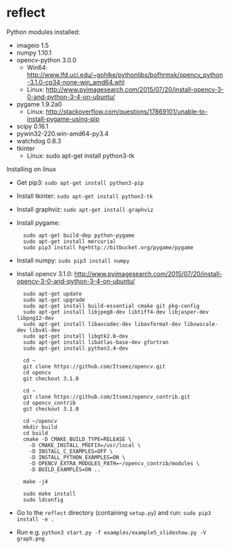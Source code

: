 # reflect

Python modules installed:
* imageio 1.5
* numpy 1.10.1
* opencv-python 3.0.0
  * Win64: http://www.lfd.uci.edu/~gohlke/pythonlibs/bofhrmxk/opencv_python-3.1.0-cp34-none-win_amd64.whl
  * Linux: http://www.pyimagesearch.com/2015/07/20/install-opencv-3-0-and-python-3-4-on-ubuntu/
* pygame 1.9.2a0
  * Linux: http://stackoverflow.com/questions/17869101/unable-to-install-pygame-using-pip
* scipy 0.16.1
* pywin32-220.win-amd64-py3.4
* watchdog 0.8.3
* tkinter
  * Linux: sudo apt-get install python3-tk

Installing on linux
* Get pip3: `sudo apt-get install python3-pip`
* Install tkinter: `sudo apt-get install python3-tk`
* Install graphviz: `sudo apt-get install graphviz`
* Install pygame:

        sudo apt-get build-dep python-pygame
        sudo apt-get install mercurial
        sudo pip3 install hg+http://bitbucket.org/pygame/pygame

* Install numpy: `sudo pip3 install numpy`
* Install opencv 3.1.0: http://www.pyimagesearch.com/2015/07/20/install-opencv-3-0-and-python-3-4-on-ubuntu/

        sudo apt-get update
        sudo apt-get upgrade
        sudo apt-get install build-essential cmake git pkg-config
        sudo apt-get install libjpeg8-dev libtiff4-dev libjasper-dev libpng12-dev
        sudo apt-get install libavcodec-dev libavformat-dev libswscale-dev libv4l-dev
        sudo apt-get install libgtk2.0-dev
        sudo apt-get install libatlas-base-dev gfortran
        sudo apt-get install python3.4-dev

        cd ~
        git clone https://github.com/Itseez/opencv.git
        cd opencv
        git checkout 3.1.0

        cd ~
        git clone https://github.com/Itseez/opencv_contrib.git
        cd opencv_contrib
        git checkout 3.1.0

        cd ~/opencv
        mkdir build
        cd build
        cmake -D CMAKE_BUILD_TYPE=RELEASE \
          -D CMAKE_INSTALL_PREFIX=/usr/local \
          -D INSTALL_C_EXAMPLES=OFF \
          -D INSTALL_PYTHON_EXAMPLES=ON \
          -D OPENCV_EXTRA_MODULES_PATH=~/opencv_contrib/modules \
          -D BUILD_EXAMPLES=ON ..

        make -j4

        sudo make install
        sudo ldconfig

* Go to the `reflect` directory (containing `setup.py`) and run: `sudo pip3 install -e .`
* Run e.g. `python3 start.py -f examples/example5_slideshow.py -V graph.png`








